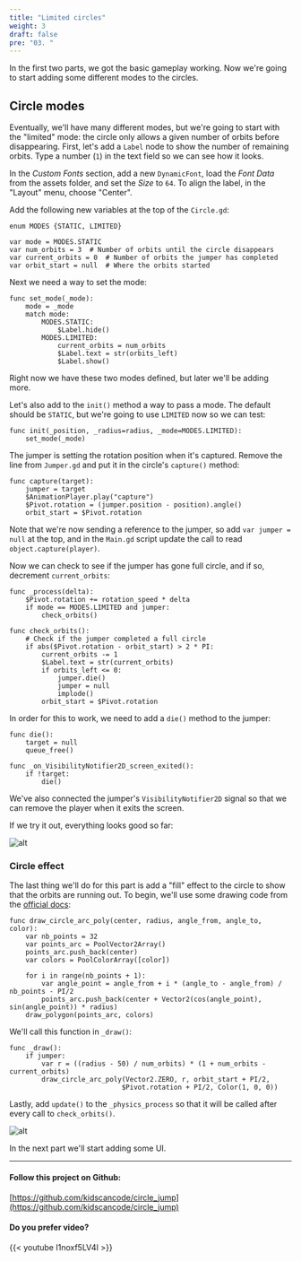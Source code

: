 ```yaml
---
title: "Limited circles"
weight: 3
draft: false
pre: "03. "
---
```


In the first two parts, we got the basic gameplay working. Now we're going to start adding some different modes to the circles.

## Circle modes

Eventually, we'll have many different modes, but we're going to start with the "limited" mode: the circle only allows a given number of orbits before disappearing. First, let's add a `Label` node to show the number of remaining orbits. Type a number (`1`) in the text field so we can see how it looks.

In the _Custom Fonts_ section, add a new `DynamicFont`, load the _Font Data_ from the assets folder, and set the _Size_ to `64`. To align the label, in the "Layout" menu, choose "Center".

Add the following new variables at the top of the `Circle.gd`:

```gdscript
enum MODES {STATIC, LIMITED}

var mode = MODES.STATIC
var num_orbits = 3  # Number of orbits until the circle disappears
var current_orbits = 0  # Number of orbits the jumper has completed
var orbit_start = null  # Where the orbits started
```

Next we need a way to set the mode:

```gdscript
func set_mode(_mode):
    mode = _mode
    match mode:
        MODES.STATIC:
            $Label.hide()
        MODES.LIMITED:
            current_orbits = num_orbits
            $Label.text = str(orbits_left)
            $Label.show()
```

Right now we have these two modes defined, but later we'll be adding more.

Let's also add to the `init()` method a way to pass a mode. The default should be `STATIC`, but we're going to use `LIMITED` now so we can test:

```gdscript
func init(_position, _radius=radius, _mode=MODES.LIMITED):
    set_mode(_mode)
```

The jumper is setting the rotation position when it's captured. Remove the line from `Jumper.gd` and put it in the circle's `capture()` method:

```gdscript
func capture(target):
    jumper = target
    $AnimationPlayer.play("capture")
    $Pivot.rotation = (jumper.position - position).angle()
    orbit_start = $Pivot.rotation
```

Note that we're now sending a reference to the jumper, so add `var jumper = null` at the top, and in the `Main.gd` script update the call to read `object.capture(player)`.

Now we can check to see if the jumper has gone full circle, and if so, decrement `current_orbits`:

```gdscript
func _process(delta):
    $Pivot.rotation += rotation_speed * delta
    if mode == MODES.LIMITED and jumper:
        check_orbits()

func check_orbits():
    # Check if the jumper completed a full circle
    if abs($Pivot.rotation - orbit_start) > 2 * PI:
        current_orbits -= 1
        $Label.text = str(current_orbits)
        if orbits_left <= 0:
            jumper.die()
            jumper = null
            implode()
        orbit_start = $Pivot.rotation
```

In order for this to work, we need to add a `die()` method to the jumper:

```gdscript
func die():
    target = null
    queue_free()

func _on_VisibilityNotifier2D_screen_exited():
    if !target:
        die()
```

We've also connected the jumper's `VisibilityNotifier2D` signal so that we can remove the player when it exits the screen.

If we try it out, everything looks good so far:

![alt](/godot_recipes/img/cj_03_01.gif)

### Circle effect

The last thing we'll do for this part is add a "fill" effect to the circle to show that the orbits are running out. To begin, we'll use some drawing code from the [official docs](https://docs.godotengine.org/en/latest/tutorials/2d/custom_drawing_in_2d.html#arc-polygon-function):


```gdscript
func draw_circle_arc_poly(center, radius, angle_from, angle_to, color):
    var nb_points = 32
    var points_arc = PoolVector2Array()
    points_arc.push_back(center)
    var colors = PoolColorArray([color])

    for i in range(nb_points + 1):
        var angle_point = angle_from + i * (angle_to - angle_from) / nb_points - PI/2
        points_arc.push_back(center + Vector2(cos(angle_point), sin(angle_point)) * radius)
    draw_polygon(points_arc, colors)
```

We'll call this function in `_draw()`:

```gdscript
func _draw():
    if jumper:
        var r = ((radius - 50) / num_orbits) * (1 + num_orbits - current_orbits)
        draw_circle_arc_poly(Vector2.ZERO, r, orbit_start + PI/2,
                            $Pivot.rotation + PI/2, Color(1, 0, 0))
```

Lastly, add `update()` to the `_physics_process` so that it will be called after every call to `check_orbits()`.

![alt](/godot_recipes/img/cj_03_02.gif)

In the next part we'll start adding some UI.

----------

#### Follow this project on Github:

[https://github.com/kidscancode/circle_jump](https://github.com/kidscancode/circle_jump)

#### Do you prefer video?

{{< youtube I1noxf5LV4I >}}
